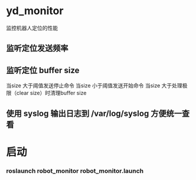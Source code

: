 # yd_monitor
监控机器人定位的性能  
## 监听定位发送频率  
## 监听定位 buffer size  
当size 大于阈值发送停止命令
当size 小于阈值发送开始命令
当size 大于处理极限（clear size）时清理buffer size
## 使用 syslog 输出日志到 /var/log/syslog 方便统一查看

# 启动
### roslaunch robot_monitor robot_monitor.launch
